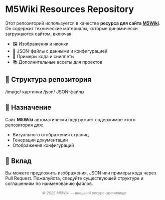 # M5Wiki Resources Repository

Этот репозиторий используется в качестве **ресурса для сайта [M5Wiki](https://www.m5wiki.tech)**.  
Он содержит технические материалы, которые динамически загружаются сайтом, включая:

- 🖼️ Изображения и иконки
- 🧾 JSON-файлы с данными и конфигурацией
- 💾 Примеры кода и сниппеты
- 📚 Дополнительные ассеты для проектов

## 📁 Структура репозитория

/image/ картинки
/json/ JSON-файлы

## 🧠 Назначение

Сайт **M5Wiki** автоматически подгружает содержимое этого репозитория для:

- Визуального отображения страниц
- Генерации документации
- Отображения конфигураций

## 🤝 Вклад

Вы можете предложить изображения, JSON или примеры кода через Pull Request.
Пожалуйста, следуйте существующей структуре и соглашениям по наименованию файлов.

<p align="center"><em><sub style="color:gray">© 2025 M5Wiki — внешний ресурс-хранилище</sub></em></p>
